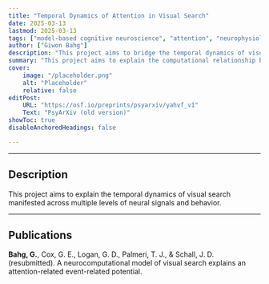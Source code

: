 ```yaml
---
title: "Temporal Dynamics of Attention in Visual Search" 
date: 2025-03-13
lastmod: 2025-03-13
tags: ["model-based cognitive neuroscience", "attention", "neurophysiology", "event-related potential", "N2pc"]
author: ["Giwon Bahg"]
description: "This project aims to bridge the temporal dynamics of visual search between neurophysiology and electrophysiology."
summary: "This project aims to explain the computational relationship between neural firing and the N2pc component measured in visual search tasks."
cover:
    image: "/placeholder.png"
    alt: "Placeholder"
    relative: false
editPost:
    URL: "https://osf.io/preprints/psyarxiv/yahvf_v1"
    Text: "PsyArXiv (old version)"
showToc: true
disableAnchoredHeadings: false

---
```


---

## Description

This project aims to explain the temporal dynamics of visual search manifested across multiple levels of neural signals and behavior.

---

## Publications

**Bahg, G.**, Cox, G. E., Logan, G. D., Palmeri, T. J., & Schall, J. D. (resubmitted). A neurocomputational model of visual search explains an attention-related event-related potential.
